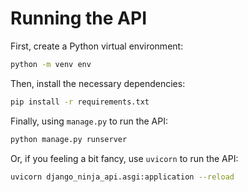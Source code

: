 # Running the API

First, create a Python virtual environment:

```bash
python -m venv env
```

Then, install the necessary dependencies:

```bash
pip install -r requirements.txt
```

Finally, using `manage.py` to run the API:

```bash
python manage.py runserver
```

Or, if you feeling a bit fancy, use `uvicorn` to run the API:

```bash
uvicorn django_ninja_api.asgi:application --reload
```
